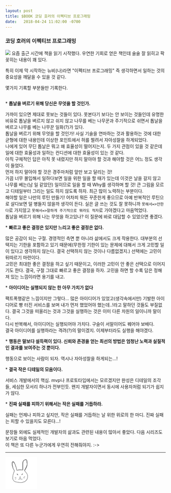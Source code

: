 ```yaml
---
layout: post
title: $BOOK 코딩 호러의 이펙티브 프로그래밍
date:   2018-04-24 11:02:00 -0700
---
```


### 코딩 호러의 이펙티브 프로그래밍

<img src="http://image.yes24.com/momo/TopCate243/MidCate005/24246523.jpg" width="120">
요즘 출근 시간에 책을 읽기 시작했다. 우연한 기회로 얻은 책인데 술술 잘 읽히고 팍 꽂히는 내용이 꽤 있다.

특히 이제 막 시작하는 뉴비(나)라면 "이펙티브 프로그래밍" 즉 생각하면서 일하는 것의 중요성을 깨달을 수 있을 것 같다.

몇가지 기록할 부분들만 기록한다.

##

\* **톱날을 벼르기 위해 당신은 무엇을 할 것인가.**

가까이 있으면 제대로 못보는 것들이 있다. 못본다기 보다는 안 보이는 것들인데 유명한 비유로 톱날을 벼르지 않고 쉬지 않고 나무를 베는 나무꾼과 주기적으로 쉬면서 톱날을 벼르고 나무를 베는 나무꾼 일화(?)가 있다.      
톱날을 벼르기 위해 무엇을 할 것인가! 사실 기술을 연마하는 것과 활용하는 것에 대한 균형에 대한 내용인데 이상한 포인트에서 허를 찔려서 자아성찰을 하게되었다.       
나에게 있어 무딘 톱날은 뭐고 왜 효율성이 떨어지는지. 두 가지 관점이 있을 것 같은데 일에 대한 효율성과 일하는 컨디션에 대한 효율성이 있는 것 같다.       
아직 구체적인 답은 아직 못 내렸지만 하지 말아야 할 것과 해야할 것은 어느 정도 생각이 들었다.        
먼저 하지 말아야 할 것은 경주마처럼 앞만 보고 달리는 것!         
가끔 너무 몰입해서 일하다보면 일을 위한 일을 할 때가 있는데 이것은 날을 갈지 않고 나무를 베는(남 일 같았던) 일이므로 일을 할 때 Why를 생각하며 할 것! 큰 그림을 모르고 디테일부터 그리는 일도 하지 않도록 하자. 최근 많이 노력하는 부분이다.         
해야할 일은 나만의 루틴 만들기! 어차피 뭐든 꾸준한게 좋으므로 아예 반복적인 루틴으로 살다보면 덜 병들지 않을까 생각이 든다. 실은 글 쓰는 것도 잘 못하니까 `못해서=>안한다`로 가지않고 `못해서=>잘하게 주기적으로 뭐라도 적자`로 가야겠다고 마음먹었다.        
톱날을 벼르기 위해 나는 무엇을 하고있나? 이 질문에 바로 대답할 수 있었으면 좋겠다.      

\* **빠르고 좋은 결정은 있지만 느리고 좋은 결정은 없다.**

많은 공감이 되는 구절. 경영적인 측면 뿐 아니라 삶에서도 크게 작용한다. 대부분의 선택지는 기한을 포함하고 있기 때문에(무한정 기한이 있는 문제에 대해서 크게 고민할 일이 있다고 생각하지 않는다. 결국 선택하지 않는 것이나 다름없겠지.) 선택에는 고민이 뒤따르기 마련이다.       
고민은 최대한 좋은 결정을 하고 싶기 때문이고, 이러한 고민이 안 좋은 선택으로 이어지기도 한다. 결국, 구절 그대로 빠르고 좋은 결정을 하자. 고민을 하면 할 수록 답은 정해져 있는 느낌이라면 용기를 내고.        

\* **아이디어는 실행되지 않는 한 아무 가치가 없다**

팩트폭행같은 느낌이지만 그렇다... 많은 아이디어가 있었고(생각속에서만) 기발한 아이디어로 빵 터진 서비스를 보며 내가 먼저 했었어야 했는데..!라고 말하던 것들도 부질없다. 결국 그것을 떠올리는 것과 그것을 실행하는 것은 이미 다른 차원의 일이니까 말이다.        
다시 반복해서, 아이디어는 실행되어야 가치다. 구슬이 서말이어도 꿰어야 보배다.        
결국 아이디어를 실행하라는 격려(?)의 말이겠지. 이제부터라도 실행을 해야겠다.    

\* **행동은 말보다 설득력이 있다. 신뢰와 존경을 얻는 최선의 방법은 엄청난 노력과 실질적인 결과를 보여주는 것 뿐이다.**

행동으로 보이는 사람이 되자. 역시나 자아성찰을 하게되는...!

\* **결국 작은 디테일의 모음이다.**

서비스 개발에서의 핵심. mvp나 프로토타입에서는 모르겠지만 완성은 디테일의 조각들, 세심한 모서리 하나가 전부인듯. 왠지 개발자이면서 동시에 사용자처럼 되기가 쉽지가 않다. 

\* **진짜 실패를 피하기 위해서는 작은 실패를 거듭하라.**

실패는 언제나 피하고 싶지만, 작은 실패를 거듭하는 날 위한 위로의 한 마디. 진짜 실패는 피할 수 있을지도 모른다...!


문장들 외에도 실제적인 개발자의 삶과도 관련된 내용이 많아서 좋았다. 다음 시리즈도 보기로 마음 먹었다.      
이 책은 또 다른 누군가에게 우연히 전해줘야지. :->




<hr>
<img src="/rabbit.jpg" width="100"/>
